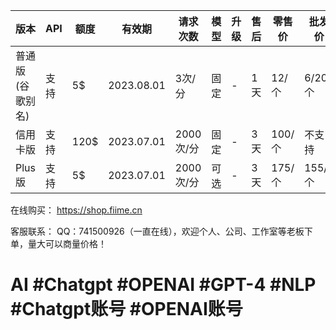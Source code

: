 | 版本 | API | 额度 | 有效期 | 请求次数 | 模型 | 升级 | 售后 | 零售价 | 批发价 |
| --- | --- | --- | --- | --- | --- | --- | --- | --- | --- |
| 普通版(谷歌别名) | 支持 | 5$ | 2023.08.01 | 3次/分 | 固定 | - | 1天 | 12/个 | 6/20个 |
| 信用卡版 | 支持 | 120$ | 2023.07.01 | 2000次/分 | 固定 | - | 3天 | 100/个 | 不支持 |
| Plus版 | 支持 | 5$ | 2023.07.01 | 2000次/分 | 可选 | - | 3天 | 175/个 | 155/5个 |

在线购买： https://shop.fiime.cn

客服联系：
QQ：741500926（一直在线），欢迎个人、公司、工作室等老板下单，量大可以商量价格！

# AI #Chatgpt #OPENAI #GPT-4 #NLP #Chatgpt账号 #OPENAI账号
